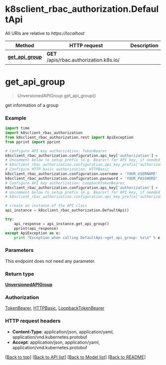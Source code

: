 # k8sclient_rbac_authorization.DefaultApi

All URIs are relative to *https://localhost*

Method | HTTP request | Description
------------- | ------------- | -------------
[**get_api_group**](DefaultApi.md#get_api_group) | **GET** /apis/rbac.authorization.k8s.io/ | 


# **get_api_group**
> UnversionedAPIGroup get_api_group()



get information of a group

### Example 
```python
import time
import k8sclient_rbac_authorization
from k8sclient_rbac_authorization.rest import ApiException
from pprint import pprint

# Configure API key authorization: TokenBearer
k8sclient_rbac_authorization.configuration.api_key['authorization'] = 'YOUR_API_KEY'
# Uncomment below to setup prefix (e.g. Bearer) for API key, if needed
# k8sclient_rbac_authorization.configuration.api_key_prefix['authorization'] = 'Bearer'
# Configure HTTP basic authorization: HTTPBasic
k8sclient_rbac_authorization.configuration.username = 'YOUR_USERNAME'
k8sclient_rbac_authorization.configuration.password = 'YOUR_PASSWORD'
# Configure API key authorization: LoopbackTokenBearer
k8sclient_rbac_authorization.configuration.api_key['authorization'] = 'YOUR_API_KEY'
# Uncomment below to setup prefix (e.g. Bearer) for API key, if needed
# k8sclient_rbac_authorization.configuration.api_key_prefix['authorization'] = 'Bearer'

# create an instance of the API class
api_instance = k8sclient_rbac_authorization.DefaultApi()

try: 
    api_response = api_instance.get_api_group()
    pprint(api_response)
except ApiException as e:
    print "Exception when calling DefaultApi->get_api_group: %s\n" % e
```

### Parameters
This endpoint does not need any parameter.

### Return type

[**UnversionedAPIGroup**](UnversionedAPIGroup.md)

### Authorization

[TokenBearer](../README.md#TokenBearer), [HTTPBasic](../README.md#HTTPBasic), [LoopbackTokenBearer](../README.md#LoopbackTokenBearer)

### HTTP request headers

 - **Content-Type**: application/json, application/yaml, application/vnd.kubernetes.protobuf
 - **Accept**: application/json, application/yaml, application/vnd.kubernetes.protobuf

[[Back to top]](#) [[Back to API list]](../README.md#documentation-for-api-endpoints) [[Back to Model list]](../README.md#documentation-for-models) [[Back to README]](../README.md)

